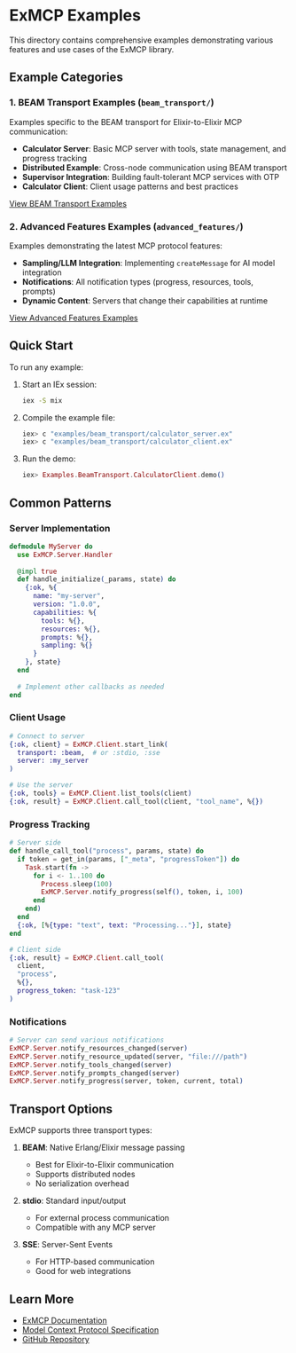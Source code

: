 # ExMCP Examples

This directory contains comprehensive examples demonstrating various features and use cases of the ExMCP library.

## Example Categories

### 1. BEAM Transport Examples (`beam_transport/`)

Examples specific to the BEAM transport for Elixir-to-Elixir MCP communication:

- **Calculator Server**: Basic MCP server with tools, state management, and progress tracking
- **Distributed Example**: Cross-node communication using BEAM transport
- **Supervisor Integration**: Building fault-tolerant MCP services with OTP
- **Calculator Client**: Client usage patterns and best practices

[View BEAM Transport Examples](beam_transport/README.md)

### 2. Advanced Features Examples (`advanced_features/`)

Examples demonstrating the latest MCP protocol features:

- **Sampling/LLM Integration**: Implementing `createMessage` for AI model integration
- **Notifications**: All notification types (progress, resources, tools, prompts)
- **Dynamic Content**: Servers that change their capabilities at runtime

[View Advanced Features Examples](advanced_features/README.md)

## Quick Start

To run any example:

1. Start an IEx session:
   ```bash
   iex -S mix
   ```

2. Compile the example file:
   ```elixir
   iex> c "examples/beam_transport/calculator_server.ex"
   iex> c "examples/beam_transport/calculator_client.ex"
   ```

3. Run the demo:
   ```elixir
   iex> Examples.BeamTransport.CalculatorClient.demo()
   ```

## Common Patterns

### Server Implementation

```elixir
defmodule MyServer do
  use ExMCP.Server.Handler
  
  @impl true
  def handle_initialize(_params, state) do
    {:ok, %{
      name: "my-server",
      version: "1.0.0",
      capabilities: %{
        tools: %{},
        resources: %{},
        prompts: %{},
        sampling: %{}
      }
    }, state}
  end
  
  # Implement other callbacks as needed
end
```

### Client Usage

```elixir
# Connect to server
{:ok, client} = ExMCP.Client.start_link(
  transport: :beam,  # or :stdio, :sse
  server: :my_server
)

# Use the server
{:ok, tools} = ExMCP.Client.list_tools(client)
{:ok, result} = ExMCP.Client.call_tool(client, "tool_name", %{})
```

### Progress Tracking

```elixir
# Server side
def handle_call_tool("process", params, state) do
  if token = get_in(params, ["_meta", "progressToken"]) do
    Task.start(fn ->
      for i <- 1..100 do
        Process.sleep(100)
        ExMCP.Server.notify_progress(self(), token, i, 100)
      end
    end)
  end
  {:ok, [%{type: "text", text: "Processing..."}], state}
end

# Client side
{:ok, result} = ExMCP.Client.call_tool(
  client, 
  "process", 
  %{},
  progress_token: "task-123"
)
```

### Notifications

```elixir
# Server can send various notifications
ExMCP.Server.notify_resources_changed(server)
ExMCP.Server.notify_resource_updated(server, "file:///path")
ExMCP.Server.notify_tools_changed(server)
ExMCP.Server.notify_prompts_changed(server)
ExMCP.Server.notify_progress(server, token, current, total)
```

## Transport Options

ExMCP supports three transport types:

1. **BEAM**: Native Erlang/Elixir message passing
   - Best for Elixir-to-Elixir communication
   - Supports distributed nodes
   - No serialization overhead

2. **stdio**: Standard input/output
   - For external process communication
   - Compatible with any MCP server

3. **SSE**: Server-Sent Events
   - For HTTP-based communication
   - Good for web integrations

## Learn More

- [ExMCP Documentation](https://hexdocs.pm/ex_mcp)
- [Model Context Protocol Specification](https://modelcontextprotocol.io)
- [GitHub Repository](https://github.com/azmaveth/ex_mcp)